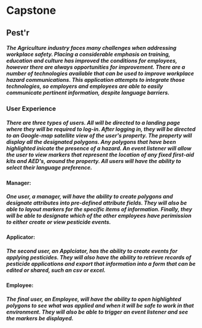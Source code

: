 # Capstone

## Pest'r

##### The Agriculture industry faces many challenges when addressing workplace safety.  Placing a considerable emphasis on training, education and culture has improved the conditions for employees, however there are always opportunities for improvement.  There are a number of technologies available that can be used to improve workplace hazard communications.  This application attempts to integrate those technologies, so employers and employees are able to easily communicate pertinent information, despite language barriers.  

### User Experience

##### There are three types of users.  All will be directed to a landing page where they will be required to log-in.  After logging in, they will be directed to an Google-map satellite view of the user's property.  The property will display all the designated polygons.  Any polygons that have been highlighted inicate the presence of a hazard.  An event listener will allow the user to view markers that represent the location of any fixed first-aid kits and AED's, around the property. All users will have the ability to select their language preference.  

#### Manager:
##### One user, a manager, will have the ability to create polygons and designate attributes into pre-defined attribute fields. They will also be able to layout markers for the specific items of information.  Finally, they will be able to designate which of the other employees have perimission to either create or view pesticide events.

#### Applicator:
##### The second user, an Applciator, has the ability to create events for applying pesticides. They will also have the ability to retrieve records of pesticide applications and export that information into a form that can be edited or shared, such an csv or excel. 

#### Employee:
##### The final user, an Employee, will have the ability to open highlighted polygons to see what was applied and when it will be safe to work in that environment.  They will also be able to trigger an event listener and see the markers be displayed.  
